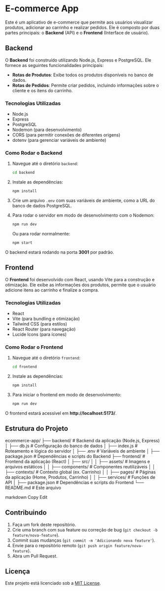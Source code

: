 # E-commerce App

Este é um aplicativo de e-commerce que permite aos usuários visualizar produtos, adicionar ao carrinho e realizar pedidos. Ele é composto por duas partes principais: o **Backend** (API) e o **Frontend** (Interface de usuário).

## Backend

O **Backend** foi construído utilizando Node.js, Express e PostgreSQL. Ele fornece as seguintes funcionalidades principais:

- **Rotas de Produtos**: Exibe todos os produtos disponíveis no banco de dados.
- **Rotas de Pedidos**: Permite criar pedidos, incluindo informações sobre o cliente e os itens do carrinho.

### Tecnologias Utilizadas

- Node.js
- Express
- PostgreSQL
- Nodemon (para desenvolvimento)
- CORS (para permitir conexões de diferentes origens)
- dotenv (para gerenciar variáveis de ambiente)

### Como Rodar o Backend

1. Navegue até o diretório `backend`:

    ```bash
    cd backend
    ```

2. Instale as dependências:

    ```bash
    npm install
    ```

3. Crie um arquivo `.env` com suas variáveis de ambiente, como a URL do banco de dados PostgreSQL.

4. Para rodar o servidor em modo de desenvolvimento com o Nodemon:

    ```bash
    npm run dev
    ```

    Ou para rodar normalmente:

    ```bash
    npm start
    ```

O backend estará rodando na porta **3001** por padrão.

## Frontend

O **Frontend** foi desenvolvido com React, usando Vite para a construção e otimização. Ele exibe as informações dos produtos, permite que o usuário adicione itens ao carrinho e finalize a compra.

### Tecnologias Utilizadas

- React
- Vite (para bundling e otimização)
- Tailwind CSS (para estilos)
- React Router (para navegação)
- Lucide Icons (para ícones)

### Como Rodar o Frontend

1. Navegue até o diretório `frontend`:

    ```bash
    cd frontend
    ```

2. Instale as dependências:

    ```bash
    npm install
    ```

3. Para iniciar o frontend em modo de desenvolvimento:

    ```bash
    npm run dev
    ```

O frontend estará acessível em **http://localhost:5173/**.

## Estrutura do Projeto

ecommerce-app/ ├── backend/ # Backend da aplicação (Node.js, Express) │ ├── db.js # Configuração do banco de dados │ ├── index.js # Roteamento e lógica do servidor │ ├── .env # Variáveis de ambiente │ ├── package.json # Dependências e scripts do Backend ├── frontend/ # Frontend da aplicação (React) │ ├── src/ │ │ ├── assets/ # Imagens e arquivos estáticos │ │ ├── components/ # Componentes reutilizáveis │ │ ├── contexts/ # Contexto global (ex. Carrinho) │ │ ├── pages/ # Páginas da aplicação (Home, Produtos, Carrinho) │ │ ├── services/ # Funções de API │ ├── package.json # Dependências e scripts do Frontend └── README.md # Este arquivo

markdown
Copy
Edit

## Contribuindo

1. Faça um fork deste repositório.
2. Crie uma branch com sua feature ou correção de bug (`git checkout -b feature/nova-feature`).
3. Commit suas mudanças (`git commit -m 'Adicionando nova feature'`).
4. Envie para o repositório remoto (`git push origin feature/nova-feature`).
5. Abra um Pull Request.

## Licença

Este projeto está licenciado sob a [MIT License](LICENSE).
